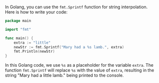 In Golang, you can use the `fmt.Sprintf` function for string interpolation. Here is how to write your code:

```go
package main

import "fmt"

func main() {
    extra := "little"
    newStr := fmt.Sprintf("Mary had a %s lamb.", extra)
    fmt.Println(newStr)
}
```
In this Golang code, we use `%s` as a placeholder for the variable `extra`. The function `fmt.Sprintf` will replace `%s` with the value of `extra`, resulting in the string "Mary had a little lamb." being printed to the console.
